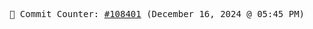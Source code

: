 <p align="center">
    <samp>
        📮 Commit Counter: <a href="https://github.com/Javascript-void0/Javascript-void0/commits/main">#108401</a> (December 16, 2024 @ 05:45 PM)
    </samp>
</p>
